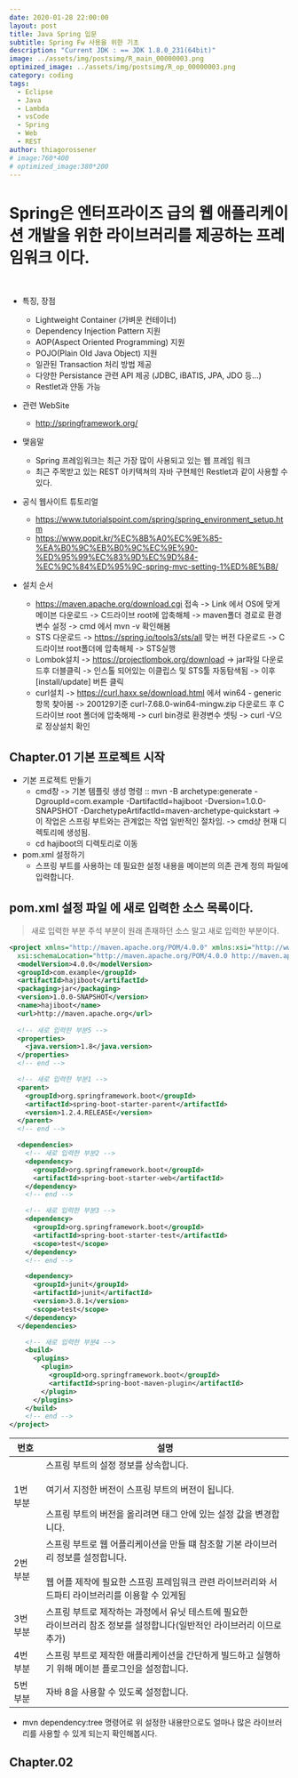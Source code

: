 ```yaml
---
date: 2020-01-28 22:00:00
layout: post
title: Java Spring 입문
subtitle: Spring Fw 사용을 위한 기초 
description: "Current JDK : == JDK 1.8.0_231(64bit)"
image: ../assets/img/postsimg/R_main_00000003.png
optimized_image: ../assets/img/postsimg/R_op_00000003.png
category: coding
tags:
  - Eclipse
  - Java
  - Lambda
  - vsCode
  - Spring
  - Web
  - REST
author: thiagorossener
# image:760*400
# optimized_image:380*200
---
```

# Spring은 엔터프라이즈 급의 웹 애플리케이션 개발을 위한 라이브러리를 제공하는 프레임워크 이다.

<br>

- 특징, 장점
  - Lightweight Container (가벼운 컨테이너)
  - Dependency Injection Pattern 지원
  - AOP(Aspect Oriented Programming) 지원
  - POJO(Plain Old Java Object) 지원
  - 일관된 Transaction 처리 방법 제공
  - 다양한 Persistance 관련 API 제공 (JDBC, iBATIS, JPA, JDO 등...)
  - Restlet과 얀동 가능

- 관련 WebSite
  - http://springframework.org/

- 맺음말
  - Spring 프레임워크는 최근 가장 많이 사용되고 있는 웹 프레임 워크
  - 최근 주목받고 있는 REST 아키텍쳐의 자바 구현체인 Restlet과 같이 사용할 수 있다.

- 공식 웹사이트 튜토리얼
  - https://www.tutorialspoint.com/spring/spring_environment_setup.htm
  - https://www.popit.kr/%EC%8B%A0%EC%9E%85-%EA%B0%9C%EB%B0%9C%EC%9E%90-%ED%95%99%EC%83%9D%EC%9D%84-%EC%9C%84%ED%95%9C-spring-mvc-setting-1%ED%8E%B8/

- 설치 순서
  - https://maven.apache.org/download.cgi 접속 -> Link 에서 OS에 맞게 메이븐 다운로드 -> C드라이브 root에 압축해체 -> maven폴더 경로로 환경변수 설정 -> cmd 에서 mvn -v 확인해봄
  - STS 다운로드 -> https://spring.io/tools3/sts/all 맞는 버전 다운로드 -> C드라이브 root폴더에 압축해체 -> STS실행
  - Lombok설치 -> https://projectlombok.org/download -> jar파일 다운로드후 더블클릭 -> 인스톨 되어있는 이클립스 및 STS툴 자동탐색됨 -> 이후 [install/update] 버튼 클릭
  - curl설치 -> https://curl.haxx.se/download.html 에서 win64 - generic 항목 찾아봄 -> 200129기준 curl-7.68.0-win64-mingw.zip 다운로드 후 C드라이브 root 폴더에 압축해제 -> curl bin경로 환경변수 셋팅 -> curl -V으로 정상설치 확인

## Chapter.01 기본 프로젝트 시작

- 기본 프로젝트 만들기
  - cmd창 -> 기본 템플릿 생성 명령 :: mvn -B archetype:generate -DgroupId=com.example -DartifactId=hajiboot -Dversion=1.0.0-SNAPSHOT -DarchetypeArtifactId=maven-archetype-quickstart -> 이 작업은 스프링 부트와는 관계없는 작업 일반적인 절차임. -> cmd상 현재 디렉토리에 생성됨.
  - cd hajiboot의 디렉토리로 이동
- pom.xml 설정하기 
  - 스프링 부트를 사용하는 데 필요한 설정 내용을 메이븐의 의존 관계 정의 파일에 입력합니다.

## pom.xml 설정 파일 에 새로 입력한 소스 목록이다.

> 새로 입력한 부분 주석 부분이 원래 존재하던 소스 말고 새로 입력한 부분이다.

```xml
<project xmlns="http://maven.apache.org/POM/4.0.0" xmlns:xsi="http://www.w3.org/2001/XMLSchema-instance"
  xsi:schemaLocation="http://maven.apache.org/POM/4.0.0 http://maven.apache.org/maven-v4_0_0.xsd">
  <modelVersion>4.0.0</modelVersion>
  <groupId>com.example</groupId>
  <artifactId>hajiboot</artifactId>
  <packaging>jar</packaging>
  <version>1.0.0-SNAPSHOT</version>
  <name>hajiboot</name>
  <url>http://maven.apache.org</url>
  
  <!-- 새로 입력한 부분5 -->
  <properties>
    <java.version>1.8</java.version>
  </properties>
  <!-- end -->

  <!-- 새로 입력한 부분1 -->
  <parent>
    <groupId>org.springframework.boot</groupId>
    <artifactId>spring-boot-starter-parent</artifactId>
    <version>1.2.4.RELEASE</version>
  </parent>
  <!-- end -->

  <dependencies>
    <!-- 새로 입력한 부분2 --> 
    <dependency>
      <groupId>org.springframework.boot</groupId>
      <artifactId>spring-boot-starter-web</artifactId>
    </dependency>
    <!-- end -->

    <!-- 새로 입력한 부분3 -->
    <dependency>
      <groupId>org.springframework.boot</groupId>
      <artifactId>spring-boot-starter-test</artifactId>
      <scope>test</scope>
    </dependency>
    <!-- end -->

    <dependency>
      <groupId>junit</groupId>
      <artifactId>junit</artifactId>
      <version>3.8.1</version>
      <scope>test</scope>
    </dependency>
  </dependencies>

    <!-- 새로 입력한 부분4 -->
    <build>
      <plugins>
        <plugin>
          <groupId>org.springframework.boot</groupId>
          <artifactId>spring-boot-maven-plugin</artifactId>
        </plugin>
      </plugins>
    </build>
    <!-- end -->
</project>
```

| 번호     | 설명                                                                                                                                                                                      |
|----------|-------------------------------------------------------------------------------------------------------------------------------------------------------------------------------------------|
| 1번 부분 | 스프링 부트의 설정 정보를 상속합니다.<br><br>여기서 지정한 버전이 스프링 부트의 버전이 됩니다.<br><br>스프링 부트의 버전을 올리려면 <version>태그 안에 있는 설정 값을 변경합니다.         |
| 2번 부분 | 스프링 부트로 웹 어플리케이션을 만들 떄 참조할 기본 라이브러리 정보를 설정합니다.<br><br>웹 어플 제작에 필요한 스프링 프레임워크 관련 라이브러리와 서드파티 라이브러리를 이용할 수 있게됨 |
| 3번 부분 | 스프링 부트로 제작하는 과정에서 유닛 테스트에 필요한<br>라이브러리 참조 정보를 설정합니다(일반적인 라이브러리 이므로 추가)                                                                |
| 4번 부분 | 스프링 부트로 제작한 애플리케이션을 간단하게 빌드하고 실행하기 위해 메이븐 플로그인을 설정합니다.                                                                                         |
| 5번 부분 | 자바 8을 사용할 수 있도록 설정합니다.  

- mvn dependency:tree 명령어로 위 설정한 내용만으로도 얼마나 많은 라이브러리를 사용할 수 있게 되는지 확인해봅시다.

## Chapter.02